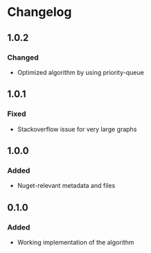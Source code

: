 # Changelog
## 1.0.2
### Changed
- Optimized algorithm by using priority-queue
## 1.0.1
### Fixed
- Stackoverflow issue for very large graphs
## 1.0.0
### Added
- Nuget-relevant metadata and files
## 0.1.0
### Added
- Working implementation of the algorithm